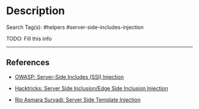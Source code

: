 # Description

Search Tag(s): #helpers #server-side-includes-injection

TODO: Fill this info

---
## References

- [OWASP: Server-Side Includes (SSI) Injection](https://owasp.org/www-community/attacks/Server-Side_Includes_(SSI)_Injection)

- [Hacktricks: Server Side Inclusion/Edge Side Inclusion Injection](https://book.hacktricks.xyz/pentesting-web/server-side-inclusion-edge-side-inclusion-injection)

- [Rio Asmara Suryadi: Server Side Template Injection](https://rioasmara.com/2023/04/17/server-side-template-injection/)